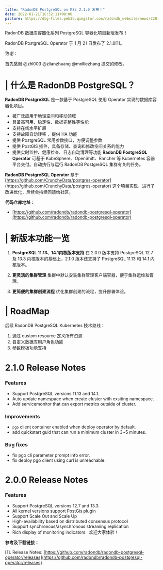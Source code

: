 ```yaml
---
title: "RadonDB PostgreSQL on K8s 2.1.0 发布！"
date: 2022-01-21T16:52:11+08:00
picture: https://dbg-files.pek3b.qingstor.com/radondb_website/news/220121_RadonDB%20PostgreSQL%20on%20K8s%202_1_0%20%E5%8F%91%E5%B8%83%EF%BC%81/RadonDB%20PostgreSQL%20on%20K8s%202.1.0%20%E5%8F%91%E5%B8%83%EF%BC%81.png
---
```

RadonDB 数据库容器化系列 PostgreSQL 容器化项目新版发布！
<!--more-->
RadonDB PostgreSQL Operator 于 1 月 21 日发布了 2.1.0[1]。

致谢：

首先感谢 @zhl003 @zlianzhuang @molliezhang 提交的修改。

# **| 什么是 RadonDB PostgreSQL？**

**RadonDB PostgreSQL** 是一款基于 PostgreSQL 使用 Operator 实现的数据库容器化项目。

* 被广泛应用于地理空间和移动领域
* 具备高可用、稳定性、数据完整性等性能
* 支持在线水平扩展
* 支持故障自动转移 ，提供 HA 功能
* 提供 PostgreSQL 常用参数接口，方便调整参数
* 提供 PostGIS 插件，具备存储、查询和修改空间关系的能力
* 提供实时监控、健康检查、日志自动清理等功能
**RadonDB PostgreSQL Operator** 可基于 KubeSphere、OpenShift、Rancher 等 Kubernetes 容器平台交付。自动执行与运行 RadonDB PostgreSQL 集群有关的任务。

**RadonDB PostgreSQL Operator** 基于 [https://github.com/CrunchyData/postgres-operator](https://github.com/CrunchyData/postgres-operator) 这个项目实现，进行了改进优化，后续会持续回馈给社区。

**代码仓库地址：**

* [https://github.com/radondb/radondb-postgresql-operator](https://github.com/radondb/radondb-postgresql-operator)
# **| 新版本功能一览**

1. **PostgreSQL 11.13、14.1内核版本支持**
在 2.0.0 版本支持 PostgreSQL 12.7 及 13.3 内核版本的基础上，2.1.0 版本还支持了 PostgreSQL  11.13 和 14.1 内核版本。

2. **更灵活的集群管理**
集群中默认安装集群管理客户端容器，便于集群运维和管理。

3. **更简便的集群创建流程**
优化集群创建的流程，提升部署体验。


# | RoadMap

后续 RadonDB PostgreSQL Kubernetes 技术路线：

1. 通过 custom resource 定义所有资源
2. 自定义数据库用户角色功能
3. 参数模板功能支持
# **2.1.0 Release Notes**

### Features

* Support PostgreSQL versions 11.13 and 14.1.
* Auto update namespace when create cluster with exsiting namespace. 
* Add servicemonitor that can export  metrics outside of cluster. 
### Improvements

* `pgo` client container enabled when deploy operator by default.
* add quickstart guid  that can run a minimum cluster in 3~5 minutes.
### Bug fixes

* fix pgo cli  parameter prompt info error.
* fix deploy pgo client using curl is unreachable. 
 

# **2.0.0 Release Notes**

### Features

* Support PostgreSQL versions 12.7 and 13.3.
* All kernel versions support PostGis plugin
* Support Scale Out and Scale Up
* High-availability based on distributed consensus protocol
* Support synchronous/asynchronous streaming replication
* Rich display of monitoring indicators  
欢迎大家体验！

**参考及下载链接：**

[1]. Release Notes: [https://github.com/radondb/radondb-postgresql-operator/releases](https://github.com/radondb/radondb-postgresql-operator/releases)

